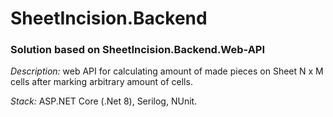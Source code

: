 # SheetIncision.Backend
### Solution based on SheetIncision.Backend.Web-API

*Description:* web API for calculating amount of made pieces on Sheet N x M cells after marking arbitrary amount of cells.

*Stack:* ASP.NET Core (.Net 8), Serilog, NUnit.
